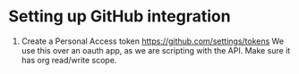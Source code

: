 # Setting up GitHub integration

1. Create a Personal Access token https://github.com/settings/tokens
    We use this over an oauth app, as we are scripting with the API.
    Make sure it has org read/write scope.